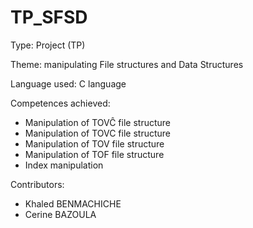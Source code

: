 # TP_SFSD

Type: Project (TP)

Theme: manipulating File structures and Data Structures

Language used: C language

Competences achieved:
  - Manipulation of TOVĈ file structure
  - Manipulation of TOVC file structure
  - Manipulation of TOV file structure
  - Manipulation of TOF  file structure
  - Index manipulation
  
Contributors:
  - Khaled BENMACHICHE
  - Cerine BAZOULA
